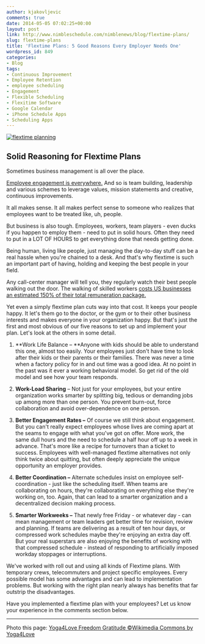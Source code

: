 ```yaml
---
author: kjakovljevic
comments: true
date: 2014-05-05 07:02:25+00:00
layout: post
link: http://www.nimbleschedule.com/nimblenews/blog/flextime-plans/
slug: flextime-plans
title: 'Flextime Plans: 5 Good Reasons Every Employer Needs One'
wordpress_id: 849
categories:
- Blog
tags:
- Continuous Improvement
- Employee Retention
- employee scheduling
- Engagement
- Flexible Scheduling
- Flexitime Software
- Google Calendar
- iPhone Schedule Apps
- Scheduling Apps
---
```


[![flextime planning](http://www.nimbleschedule.com/wp-content/uploads/2014/04/flextime-plans.jpg)](http://www.nimbleschedule.com/wp-content/uploads/2014/04/flextime-plans.jpg)


## Solid Reasoning for Flextime Plans


Sometimes business management is all over the place.

[Employee engagement is everywhere.](http://www.hrzone.com/hr-glossary/employee-engagement-definition) And so is team building, leadership and various schemes to leverage values, mission statements and creative, continuous improvements.

It all makes sense. It all makes perfect sense to someone who realizes that employees want to be treated like, uh, people.

But business is also tough. Employees, workers, team players - even ducks if you happen to employ them - need to put in solid hours. Often they need to put in a LOT OF HOURS to get everything done that needs getting done.

Being human, living like people, just managing the day-to-day stuff can be a real hassle when you're chained to a desk. And that's why flextime is such an important part of having, holding and keeping the best people in your field.

Any call-center manager will tell you, they regularly watch their best people walking out the door. The walking of skilled workers [costs US businesses an estimated 150% of their total remuneration package. ](http://claritybusiness.ca/employee-turnover-and-the-real-costs/)

Yet even a simply flextime plan cuts way into that cost. It keeps your people happy. It let's them go to the doctor, or the gym or to their other business interests and makes everyone in your organization happy. But that's just the first and most obvious of our five reasons to set up and implement your plan. Let's look at the others in some detail.



	
  1. **Work Life Balance – **Anyone with kids should be able to understand this one, almost too easily. Your employees just don't have time to look after their kids or their parents or their families. There was never a time when a factory policy for in and out time was a good idea. At no point in the past was it ever a working behavioral model. So get rid of the old model and see how your team responds.

	
  2. **Work-Load Sharing** – Not just for your employees, but your entire organization works smarter by splitting big, tedious or demanding jobs up among more than one person. You prevent burn-out, force collaboration and avoid over-dependence on one person.

	
  3. **Better Engagement Rates –** Of course we still think about engagement. But you can't really expect employees whose lives are coming apart at the seams to engage with what you've got on offer. More work, the same dull hours and the need to schedule a half hour off up to a week in advance. That's more like a recipe for turnovers than a ticket to success. Employees with well-managed flextime alternatives not only think twice about quitting, but often deeply appreciate the unique opportunity an employer provides.

	
  4. **Better Coordination –** Alternate schedules insist on employee self-coordination - just like the scheduling itself. When teams are collaborating on hours, they're collaborating on everything else they're working on, too. Again, that can lead to a smarter organization and a decentralized decision making process.

	
  5. **Smarter Workweeks –** That newly free Friday - or whatever day - can mean management or team leaders get better time for revision, review and planning. If teams are delivering as a result of ten hour days, or compressed work schedules maybe they're enjoying an extra day off. But your real superstars are also enjoying the benefits of working with that compressed schedule - instead of responding to artificially imposed workday stoppages or interruptions.


We've worked with roll out and using all kinds of Flextime plans. With temporary crews, telecommuters and project specific employees. Every possible model has some advantages and can lead to implementation problems. But working with the right plan nearly always has benefits that far outstrip the disadvantages.

Have you implemented a flextime plan with your employees? Let us know your experience in the comments section below.



_____________

Photo this page: [Yoga4Love Freedom Gratitude ©Wikimedia Commons by Yoga4Love](http://commons.wikimedia.org/wiki/File:Yoga4Love_Freedom_Gratitude.jpg)
